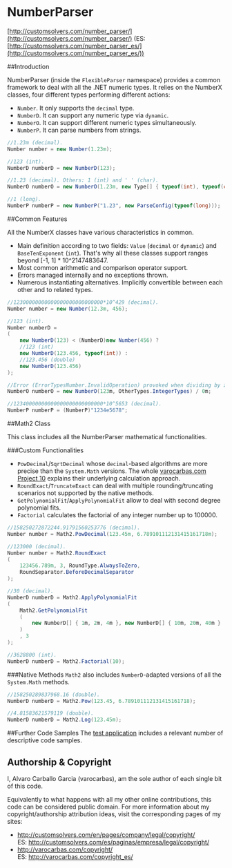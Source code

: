 # NumberParser

[http://customsolvers.com/number_parser/](http://customsolvers.com/number_parser/) (ES: [http://customsolvers.com/number_parser_es/](http://customsolvers.com/number_parser_es/))

##Introduction

NumberParser (inside the ```FlexibleParser``` namespace) provides a common framework to deal with all the .NET numeric types. It relies on the NumberX classes, four different types performing different actions: 
- ```Number```. It only supports the ```decimal``` type.
- ```NumberD```. It can support any numeric type via ```dynamic```. 
- ```NumberO```. It can support different numeric types simultaneously. 
- ```NumberP```. It can parse numbers from strings. 

```C#
//1.23m (decimal).
Number number = new Number(1.23m); 

//123 (int).
NumberD numberD = new NumberD(123);

//1.23 (decimal). Others: 1 (int) and ' ' (char).
NumberO numberO = new NumberO(1.23m, new Type[] { typeof(int), typeof(char) }); 

//1 (long).
NumberP numberP = new NumberP("1.23", new ParseConfig(typeof(long)));
```

##Common Features

All the NumberX classes have various characteristics in common.
- Main definition according to two fields: ```Value``` (```decimal``` or ```dynamic```) and ```BaseTenExponent``` (```int```). That's why all these classes support ranges beyond [-1, 1] * 10^2147483647. 
- Most common arithmetic and comparison operator support.
- Errors managed internally and no exceptions thrown.
- Numerous instantiating alternatives. Implicitly convertible between each other and to related types.

```C#
//12300000000000000000000000000*10^429 (decimal).
Number number = new Number(12.3m, 456); 

//123 (int).
Number numberD = 
(
    new NumberD(123) < (NumberD)new Number(456) ?
	//123 (int)
    new NumberD(123.456, typeof(int)) :
    //123.456 (double)
	new NumberD(123.456)
);

//Error (ErrorTypesNumber.InvalidOperation) provoked when dividing by zero.
NumberO numberO = new NumberO(123m, OtherTypes.IntegerTypes) / 0m;

//12340000000000000000000000000*10^5653 (decimal).
NumberP numberP = (NumberP)"1234e5678";
```

##Math2 Class

This class includes all the NumberParser mathematical functionalities.

###Custom Functionalities

- ```PowDecimal```/```SqrtDecimal``` whose ```decimal```-based algorithms are more precise than the ```System.Math``` versions. The whole [varocarbas.com Project 10](http://varocarbas.com/fractional_exponentiation) explains their underlying calculation approach. 
- ```RoundExact```/```TruncateExact``` can deal with multiple rounding/truncating scenarios not supported by the native methods.
- ```GetPolynomialFit```/```ApplyPolynomialFit``` allow to deal with second degree polynomial fits. 
- ```Factorial``` calculates the factorial of any integer number up to 100000. 

```C#
//158250272872244.91791560253776 (decimal).
Number number = Math2.PowDecimal(123.45m, 6.789101112131415161718m);

//123000 (decimal).
Number number = Math2.RoundExact
(
    123456.789m, 3, RoundType.AlwaysToZero, 
    RoundSeparator.BeforeDecimalSeparator
);

//30 (decimal).
NumberD numberD = Math2.ApplyPolynomialFit
(
    Math2.GetPolynomialFit
    (
        new NumberD[] { 1m, 2m, 4m }, new NumberD[] { 10m, 20m, 40m }
    )
    , 3
);

//3628800 (int).
NumberD numberD = Math2.Factorial(10);
```

###Native Methods
```Math2``` also includes ```NumberD```-adapted versions of all the ```System.Math``` methods.

```C#
//158250289837968.16 (double). 
NumberD numberD = Math2.Pow(123.45, 6.789101112131415161718);

//4.81583621579119 (double). 
NumberD numberD = Math2.Log(123.45m);
```

##Further Code Samples
The [test application](https://github.com/varocarbas/FlexibleParser/blob/master/all_code/Test/Parts/NumberParser.cs) includes a relevant number of descriptive code samples. 

## Authorship & Copyright
I, Alvaro Carballo Garcia (varocarbas), am the sole author of each single bit of this code.

Equivalently to what happens with all my other online contributions, this code can be considered public domain. For more information about my copyright/authorship attribution ideas, visit the corresponding pages of my sites:
- http://customsolvers.com/en/pages/company/legal/copyright/<br/> 
ES: http://customsolvers.com/es/paginas/empresa/legal/copyright/
- http://varocarbas.com/copyright/<br/>ES: http://varocarbas.com/copyright_es/
